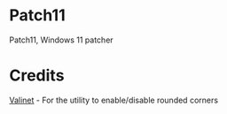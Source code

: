 # Patch11
Patch11, Windows 11 patcher
# Credits
[Valinet](https://github.com/Valinet) - For the utility to enable/disable rounded corners
